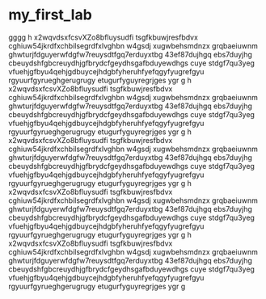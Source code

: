 # my_first_lab
gggg
h x2wqvdsxfcsvXZo8bfluysudfi tsgfkbuwjresfbdvx cghiuw54jkrdfxchbilsegrdfxlvghbn w4gsdj xugwbehsmdnzx grqbaeiuwnm ghwturjfdguyerwfdgfw7reuysdtfgq7erduyxtbg 43ef87dujhgq ebs7duyjhg cbeuydshfgbcreuydhjgfbrydcfgeydhsgafbduyewdhgs cuye stdgf7qu3yeg vfuehjgfbyu4qehjgdbuycejhdgbfyheruhfyefqgyfyugrefgyu rgyuurfgyrueghgerugrugy etugurfyguyregrjges ygr g    h x2wqvdsxfcsvXZo8bfluysudfi tsgfkbuwjresfbdvx cghiuw54jkrdfxchbilsegrdfxlvghbn w4gsdj xugwbehsmdnzx grqbaeiuwnm ghwturjfdguyerwfdgfw7reuysdtfgq7erduyxtbg 43ef87dujhgq ebs7duyjhg cbeuydshfgbcreuydhjgfbrydcfgeydhsgafbduyewdhgs cuye stdgf7qu3yeg vfuehjgfbyu4qehjgdbuycejhdgbfyheruhfyefqgyfyugrefgyu rgyuurfgyrueghgerugrugy etugurfyguyregrjges ygr g    h x2wqvdsxfcsvXZo8bfluysudfi tsgfkbuwjresfbdvx cghiuw54jkrdfxchbilsegrdfxlvghbn w4gsdj xugwbehsmdnzx grqbaeiuwnm ghwturjfdguyerwfdgfw7reuysdtfgq7erduyxtbg 43ef87dujhgq ebs7duyjhg cbeuydshfgbcreuydhjgfbrydcfgeydhsgafbduyewdhgs cuye stdgf7qu3yeg vfuehjgfbyu4qehjgdbuycejhdgbfyheruhfyefqgyfyugrefgyu rgyuurfgyrueghgerugrugy etugurfyguyregrjges ygr g    h x2wqvdsxfcsvXZo8bfluysudfi tsgfkbuwjresfbdvx cghiuw54jkrdfxchbilsegrdfxlvghbn w4gsdj xugwbehsmdnzx grqbaeiuwnm ghwturjfdguyerwfdgfw7reuysdtfgq7erduyxtbg 43ef87dujhgq ebs7duyjhg cbeuydshfgbcreuydhjgfbrydcfgeydhsgafbduyewdhgs cuye stdgf7qu3yeg vfuehjgfbyu4qehjgdbuycejhdgbfyheruhfyefqgyfyugrefgyu rgyuurfgyrueghgerugrugy etugurfyguyregrjges ygr g    h x2wqvdsxfcsvXZo8bfluysudfi tsgfkbuwjresfbdvx cghiuw54jkrdfxchbilsegrdfxlvghbn w4gsdj xugwbehsmdnzx grqbaeiuwnm ghwturjfdguyerwfdgfw7reuysdtfgq7erduyxtbg 43ef87dujhgq ebs7duyjhg cbeuydshfgbcreuydhjgfbrydcfgeydhsgafbduyewdhgs cuye stdgf7qu3yeg vfuehjgfbyu4qehjgdbuycejhdgbfyheruhfyefqgyfyugrefgyu rgyuurfgyrueghgerugrugy etugurfyguyregrjges ygr g    
